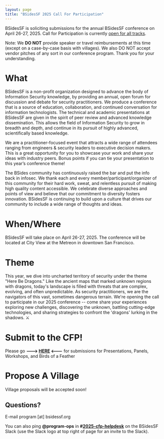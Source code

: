 ```yaml
---
layout: page
title: "BSidesSF 2025 Call For Participation"
---
```


BSidesSF is soliciting submissions for the annual BSidesSF conference on April 
26-27, 2025. Call for Participation is currently [open for all tracks](https://pretalx.com/bsidessf2025/cfp).

Note: We **DO NOT** provide speaker or travel reimbursements at this time (except on a 
case-by-case basis with villages). We also DO NOT accept vendor pitches of any 
sort in our conference program. Thank you for your understanding.

# **What**

BSidesSF is a non-profit organization designed to advance the body of Information 
Security knowledge, by providing an annual, open forum for discussion and debate for 
security practitioners. We produce a conference that is a source of education, 
collaboration, and continued conversation for information technologists. The technical 
and academic presentations at BSidesSF are given in the spirit of peer review and 
advanced knowledge dissemination. This allows the field of Information Security to grow 
in breadth and depth, and continue in its pursuit of highly advanced, scientifically 
based knowledge.

We are a practitioner-focused event that attracts a wide range of attendees ranging 
from engineers & security leaders to executive decision makers. This is a great 
opportunity for you to showcase your work and share your ideas with industry peers. 
Bonus points if you can tie your presentation to this year’s conference theme!

The BSides community has continuously raised the bar and put the info back in 
infosec. We thank each and every member/participant/organizer of this community for 
their hard work, sweat, and relentless pursuit of making high quality content accessible.
We celebrate diverse approaches and points of view and believe that our commitment to 
diversity fosters innovation. BSidesSF is continuing to build upon a culture that drives 
our community to include a wide range of thoughts and ideas.

# **When/Where**

BSidesSF will take place on April 26-27, 2025. The conference will be located 
at City View at the Metreon in downtown San Francisco.

# **Theme**

This year, we dive into uncharted territory of security under the theme "Here Be 
Dragons." Like the ancient maps that marked unknown regions with dragons, today's 
landscape is filled with threats that are complex, evolving, and often unpredictable. 
As security practitioners, we are the navigators of this vast, sometimes dangerous 
terrain. We're opening the call to participate in our 2025 conference -- come share your 
experiences exploring new challenges, discovering the unknown, battling cutting-edge 
technologies, and sharing strategies to confront the 'dragons' lurking in the shadows. ⚔️

# **Submit to the CFP!**

Please go **---> [HERE](https://pretalx.com/bsidessf2025/cfp) <---** for submissions for 
Presentations, Panels, Workshops, and Birds of a Feather

# **Propose A Village**

Village proposals will be accepted soon!

## **Questions?**
E-mail program [at] bsidessf.org

You can also ping **@program-ops** in 
**#[2025-cfp-helpdesk](https://bsidessf.slack.com/archives/C07J90PD98D)** on the 
BSidesSF Slack (use the Slack logo at top right of page for an invite to the Slack).
